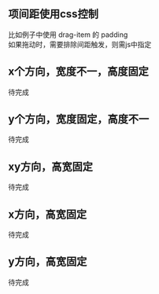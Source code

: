 

## 项间距使用css控制
比如例子中使用 drag-item 的 padding  
如果拖动时，需要排除间距触发，则需js中指定



## x个方向，宽度不一，高度固定
待完成 
## y个方向，宽度固定，高度不一
待完成

## xy方向，高宽固定
待完成

## x方向，高宽固定
待完成

## y方向，高宽固定
待完成